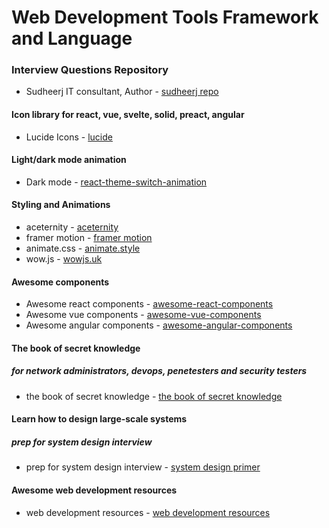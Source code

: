 # Web Development Tools Framework and Language

### Interview Questions Repository

- Sudheerj IT consultant, Author - [sudheerj repo](https://github.com/sudheerj)

#### Icon library for react, vue, svelte, solid, preact, angular

- Lucide Icons - [lucide](https://lucide.dev/guide/)

#### Light/dark mode animation

- Dark mode - [react-theme-switch-animation](https://github.com/MinhOmega/react-theme-switch-animation)

#### Styling and Animations

- aceternity - [aceternity](https://ui.aceternity.com/)
- framer motion - [framer motion](https://www.framer.com/motion/)
- animate.css - [animate.style](https://animate.style/)
- wow.js - [wowjs.uk](https://wowjs.uk/)

#### Awesome components

- Awesome react components - [awesome-react-components](https://github.com/brillout/awesome-react-components?tab=readme-ov-file)
- Awesome vue components - [awesome-vue-components](https://github.com/vuejs/awesome-vue)
- Awesome angular components - [awesome-angular-components](https://github.com/PatrickJS/awesome-angular)

#### The book of secret knowledge

##### for network administrators, devops, penetesters and security testers

- the book of secret knowledge - [the book of secret knowledge](https://github.com/trimstray/the-book-of-secret-knowledge?tab=readme-ov-file)

#### Learn how to design large-scale systems

##### prep for system design interview

- prep for system design interview - [system design primer](https://github.com/donnemartin/system-design-primer)

#### Awesome web development resources

- web development resources - [web development resources](https://github.com/markodenic/web-development-resources?tab=readme-ov-file)
